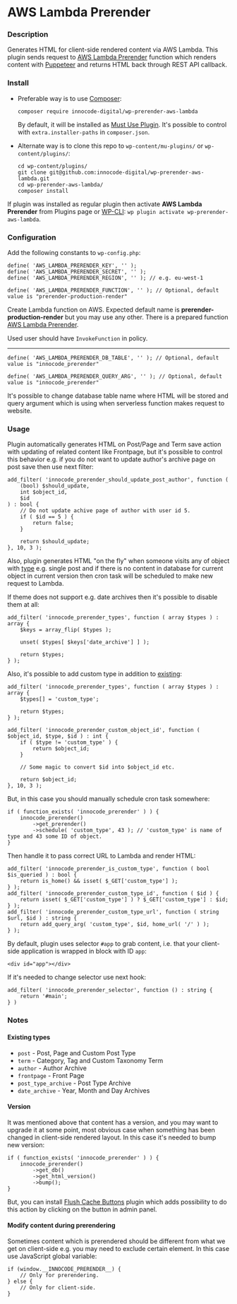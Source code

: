 # AWS Lambda Prerender

### Description

Generates HTML for client-side rendered content via AWS Lambda. This plugin sends request
to [AWS Lambda Prerender](https://github.com/innocode-digital/aws-lambda-prerender) function
which renders content with [Puppeteer](https://github.com/puppeteer/puppeteer) and returns
HTML back through REST API callback.

### Install

- Preferable way is to use [Composer](https://getcomposer.org/):

    ````
    composer require innocode-digital/wp-prerender-aws-lambda
    ````
  
  By default, it will be installed as [Must Use Plugin](https://codex.wordpress.org/Must_Use_Plugins).
  It's possible to control with `extra.installer-paths` in `composer.json`.

- Alternate way is to clone this repo to `wp-content/mu-plugins/` or `wp-content/plugins/`:

    ````
    cd wp-content/plugins/
    git clone git@github.com:innocode-digital/wp-prerender-aws-lambda.git
    cd wp-prerender-aws-lambda/
    composer install
    ````

If plugin was installed as regular plugin then activate **AWS Lambda Prerender** from Plugins page
or [WP-CLI](https://make.wordpress.org/cli/handbook/): `wp plugin activate wp-prerender-aws-lambda`.

### Configuration

Add the following constants to `wp-config.php`:

````
define( 'AWS_LAMBDA_PRERENDER_KEY', '' );
define( 'AWS_LAMBDA_PRERENDER_SECRET', '' );
define( 'AWS_LAMBDA_PRERENDER_REGION', '' ); // e.g. eu-west-1

define( 'AWS_LAMBDA_PRERENDER_FUNCTION', '' ); // Optional, default value is "prerender-production-render"
````

Create Lambda function on AWS. Expected default name is **prerender-production-render**
but you may use any other. There is a prepared function [AWS Lambda Prerender](https://github.com/innocode-digital/aws-lambda-prerender).

Used user should have `InvokeFunction` in policy.

---

````
define( 'AWS_LAMBDA_PRERENDER_DB_TABLE', '' ); // Optional, default value is "innocode_prerender"

define( 'AWS_LAMBDA_PRERENDER_QUERY_ARG', '' ); // Optional, default value is "innocode_prerender"
````

It's possible to change database table name where HTML will be stored and query argument
which is using when serverless function makes request to website.

### Usage

Plugin automatically generates HTML on Post/Page and Term save action with updating of
related content like Frontpage, but it's possible to control this behavior e.g. if you do not
want to update author's archive page on post save then use next filter:

````
add_filter( 'innocode_prerender_should_update_post_author', function (
    (bool) $should_update,
    int $object_id,
    $id
) : bool {
    // Do not update achive page of author with user id 5.
    if ( $id == 5 ) {
        return false;
    }

    return $should_update;
}, 10, 3 );
````

Also, plugin generates HTML "on the fly" when someone visits any of object with [type](#existing-types)
e.g. single post and if there is no content in database for current object in current
version then cron task will be scheduled to make new request to Lambda.

If theme does not support e.g. date archives then it's possible to disable them at all:

````
add_filter( 'innocode_prerender_types', function ( array $types ) : array {
    $keys = array_flip( $types );

    unset( $types[ $keys['date_archive'] ] );

    return $types;
} );
````

Also, it's possible to add custom type in addition to [existing](#existing-types):

````
add_filter( 'innocode_prerender_types', function ( array $types ) : array {
    $types[] = 'custom_type';

    return $types;
} );

add_filter( 'innocode_prerender_custom_object_id', function ( $object_id, $type, $id ) : int {
    if ( $type != 'custom_type' ) {
        return $object_id;
    }
    
    // Some magic to convert $id into $object_id etc.
    
    return $object_id;
}, 10, 3 );
````

But, in this case you should manually schedule cron task somewhere:

````
if ( function_exists( 'innocode_prerender' ) ) {
    innocode_prerender()
        ->get_prerender()
        ->schedule( 'custom_type', 43 ); // 'custom_type' is name of type and 43 some ID of object.
}
````

Then handle it to pass correct URL to Lambda and render HTML:

````
add_filter( 'innocode_prerender_is_custom_type', function ( bool $is_queried ) : bool {
    return is_home() && isset( $_GET['custom_type'] );
} );
add_filter( 'innocode_prerender_custom_type_id', function ( $id ) {
    return isset( $_GET['custom_type'] ) ? $_GET['custom_type'] : $id;
} );
add_filter( 'innocode_prerender_custom_type_url', function ( string $url, $id ) : string {
    return add_query_arg( 'custom_type', $id, home_url( '/' ) );
} );
````

By default, plugin uses selector `#app` to grab content, i.e. that your client-side
application is wrapped in block with ID `app`:

````
<div id="app"></div>
````

If it's needed to change selector use next hook:

````
add_filter( 'innocode_prerender_selector', function () : string {
    return '#main';
} )
````

### Notes

#### Existing types

- `post` - Post, Page and Custom Post Type
- `term` - Category, Tag and Custom Taxonomy Term
- `author` - Author Archive
- `frontpage` - Front Page
- `post_type_archive` - Post Type Archive
- `date_archive` - Year, Month and Day Archives

#### Version

It was mentioned above that content has a version, and you may want to upgrade it at some
point, most obvious case when something has been changed in client-side rendered layout.
In this case it's needed to bump new version:

````
if ( function_exists( 'innocode_prerender' ) ) {
    innocode_prerender()
        ->get_db()
        ->get_html_version()
        ->bump();
}
````

But, you can install [Flush Cache Buttons](https://github.com/innocode-digital/wp-flush-cache)
plugin which adds possibility to do this action by clicking on the button in admin panel.

#### Modify content during prerendering

Sometimes content which is prerendered should be different from what we get on client-side
e.g. you may need to exclude certain element. In this case use JavaScript global variable:

````
if (window.__INNOCODE_PRERENDER__) {
    // Only for prerendering.
} else {
    // Only for client-side.
}
````
